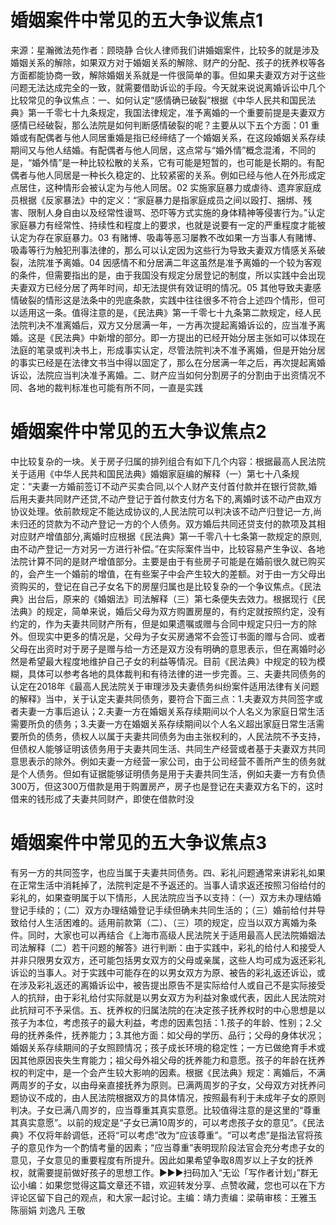 # 婚姻案件中常见的五大争议焦点1

来源：星瀚微法苑作者：顾晓静 合伙人律师我们讲婚姻案件，比较多的就是涉及婚姻关系的解除，如果双方对于婚姻关系的解除、财产的分配、孩子的抚养权等各方面都能协商一致，解除婚姻关系就是一件很简单的事。但如果夫妻双方对于这些问题无法达成完全的一致，就需要借助诉讼的手段。今天就来说说离婚诉讼中几个比较常见的争议焦点：一、如何认定“感情确已破裂”根据《中华人民共和国民法典》第一千零七十九条规定，我国法律规定，准予离婚的一个重要前提是夫妻双方感情已经破裂，那么法院是如何判断感情破裂的呢？主要从以下五个方面：01 重婚或有配偶者与他人同居重婚是指已经缔结了一个婚姻关系，在这段婚姻关系存续期间又与他人结婚。有配偶者与他人同居，这点常与“婚外情”概念混淆，不同的是，“婚外情”是一种比较松散的关系，它有可能是短暂的，也可能是长期的。有配偶者与他人同居是一种长久稳定的、比较紧密的关系。例如已经与他人在外形成定点居住，这种情形会被认定为与他人同居。02 实施家庭暴力或虐待、遗弃家庭成员根据《反家暴法》中的定义：“家庭暴力是指家庭成员之间以殴打、捆绑、残害、限制人身自由以及经常性谩骂、恐吓等方式实施的身体精神等侵害行为。”认定家庭暴力有经常性、持续性和程度上的要求，也就是说要有一定的严重程度才能被认定为存在家庭暴力。03 有赌博、吸毒等恶习屡教不改如果一方当事人有赌博、吸毒等行为触犯刑事法律的，那么可以认定因为这些行为导致夫妻双方情感关系破裂，法院准予离婚。04 因感情不和分居满二年这虽然是准予离婚的一个较为客观的条件，但需要指出的是，由于我国没有规定分居登记的制度，所以实践中会出现夫妻双方已经分居了两年时间，却无法提供有效证明的情况。05 其他导致夫妻感情破裂的情形这是法条中的兜底条款，实践中往往很多不符合上述四个情形，但可以适用这一条。值得注意的是，《民法典》第一千零七十九条第二款规定，经人民法院判决不准离婚后，双方又分居满一年，一方再次提起离婚诉讼的，应当准予离婚。这是《民法典》中新增的部分。即一方提出的已经开始分居主张如可以体现在法庭的笔录或判决书上，形成事实认定，尽管法院判决不准予离婚，但是开始分居的事实已经是在法律文书当中得以固定了，那么在分居满一年之后，再次提起离婚诉讼，法院应当判决准予离婚。二、财产应当如何分割房子的分割由于出资情况不同、各地的裁判标准也可能有所不同，一直是实践

# 婚姻案件中常见的五大争议焦点2

中比较复杂的一块。关于房子归属的排列组合有如下几个内容：根据最高人民法院关于适用《中华人民共和国民法典》婚姻家庭编的解释（一）第七十八条规定：“夫妻一方婚前签订不动产买卖合同,以个人财产支付首付款并在银行贷款,婚后用夫妻共同财产还贷,不动产登记于首付款支付方名下的,离婚时该不动产由双方协议处理。依前款规定不能达成协议的,人民法院可以判决该不动产归登记一方,尚未归还的贷款为不动产登记一方的个人债务。双方婚后共同还贷支付的款项及其相对应财产增值部分,离婚时应根据《民法典》第一千零八十七条第一款规定的原则,由不动产登记一方对另一方进行补偿。”在实际案件当中，比较容易产生争议、各地法院计算不同的是财产增值部分。主要是由于有些房子可能是在婚前很久就已购买的，会产生一个婚前的增值，在有些案子中会产生较大的差额。对于由一方父母出资购买的，登记在自己子女名下的房屋归属也是比较复杂的一个争议焦点。《民法典》出台后，原来的《婚姻法》司法解释（三）第七条便失去效力。根据现行《民法典》的规定，简单来说，婚后父母为双方购置房屋的，有约定就按照约定，没有约定的，作为夫妻共同财产所有，但是如果遗嘱或赠与合同中规定只归一方的除外。但现实中更多的情况是，父母为子女买房通常不会签订书面的赠与合同、或者父母在出资时对于房子是赠与给一方还是双方没有明确的意思表示，但在离婚时必然是希望最大程度地维护自己子女的利益等情况。目前《民法典》中规定的较为模糊，具体可以参考各地的具体裁判和有待法律的进一步完善。三、夫妻共同债务的认定在2018年《最高人民法院关于审理涉及夫妻债务纠纷案件适用法律有关问题的解释》当中，关于认定夫妻共同债务，要符合下面三点：1.夫妻双方共同签字或者夫妻一方事后追认；2.夫妻一方在婚姻关系存续期间以个人名义为家庭日常生活需要所负的债务；3.夫妻一方在婚姻关系存续期间以个人名义超出家庭日常生活需要所负的债务，债权人以属于夫妻共同债务为由主张权利的，人民法院不予支持，但债权人能够证明该债务用于夫妻共同生活、共同生产经营或者基于夫妻双方共同意思表示的除外。例如夫妻一方经营一家公司，由于公司经营不善所产生的债务就是个人债务。但如有证据能够证明债务是用于夫妻共同生活，例如夫妻一方有负债300万，但这300万借款是用于购置房产，房子也是登记在夫妻双方名下的，这时借来的钱形成了夫妻共同财产，即使在借款时没

# 婚姻案件中常见的五大争议焦点3

有另一方的共同签字，也应当属于夫妻共同债务。四、彩礼问题通常来讲彩礼如果在正常生活中消耗掉了，法院判定是不予返还的。当事人请求返还按照习俗给付的彩礼的，如果查明属于以下情形，人民法院应当予以支持：（一）双方未办理结婚登记手续的；（二）双方办理结婚登记手续但确未共同生活的；（三）婚前给付并导致给付人生活困难的。适用前款第（二）、（三）项的规定，应当以双方离婚为条件。同时，大家也可以再结合《上海市高级人民法院关于适用最高人民法院婚姻法司法解释（二）若干问题的解答》进行判断：由于实践中，彩礼的给付人和接受人并非只限男女双方，还可能包括男女双方的父母或亲属，这些人均可成为返还彩礼诉讼的当事人。对于实践中可能存在的以男女双方为原、被告的彩礼返还诉讼，或在涉及彩礼返还的离婚诉讼中，被告提出原告不是实际给付人或自己不是实际接受人的抗辩，由于彩礼给付实际就是以男女双方为利益对象或代表，因此人民法院对此抗辩可不予采信。五、抚养权的归属法院的在决定孩子抚养权时的中心思想是以孩子为本位，考虑孩子的最大利益，考虑的因素包括：1.孩子的年龄、性别；2.父母的抚养条件，抚养能力；3.其他方面：如父母的学历、品行；父母的身体状况；婚姻关系存续期间的子女照顾情况；孩子成长环境的稳定性；一方已做绝育手术或因其他原因丧失生育能力；祖父母外祖父母的抚养能力和意愿。孩子的年龄在抚养权的判定中，是一个会产生较大影响的因素。根据《民法典》规定：离婚后，不满两周岁的子女，以由母亲直接抚养为原则。已满两周岁的子女，父母双方对抚养问题协议不成的，由人民法院根据双方的具体情况，按照最有利于未成年子女的原则判决。子女已满八周岁的，应当尊重其真实意愿。比较值得注意的是这里的“尊重其真实意愿”。以前的规定是“子女已满10周岁的，可以考虑孩子女的意见”。《民法典》不仅将年龄调低，还将“可以考虑”改为“应该尊重”。“可以考虑”是指法官将孩子的意见作为一个酌情考量的因素；“应当尊重”表明现阶段法官会充分考虑子女的意见，子女意见的重要程度有所提升。因此如果希望争取8周岁以上子女的抚养权，就需要提前做好孩子的思想工作。►►►扫码加入“无讼「写作者计划」”群无讼小编：如果您觉得这篇文章还不错，欢迎转发分享、点赞收藏，您也可以在下方评论区留下自己的观点，和大家一起讨论。主编：靖力责编：梁萌审核：王雅玉 陈丽娟 刘逸凡 王敬

